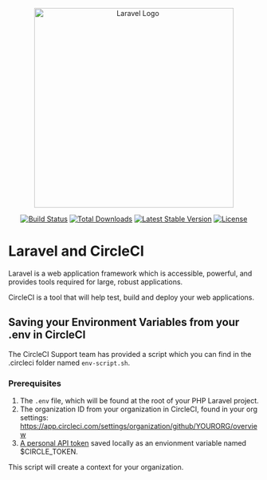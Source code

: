 <p align="center"><a href="https://laravel.com" target="_blank"><img src="https://raw.githubusercontent.com/laravel/art/master/logo-lockup/5%20SVG/2%20CMYK/1%20Full%20Color/laravel-logolockup-cmyk-red.svg" width="400" alt="Laravel Logo"></a></p>

<p align="center">
<a href="https://github.com/laravel/framework/actions"><img src="https://github.com/laravel/framework/workflows/tests/badge.svg" alt="Build Status"></a>
<a href="https://packagist.org/packages/laravel/framework"><img src="https://img.shields.io/packagist/dt/laravel/framework" alt="Total Downloads"></a>
<a href="https://packagist.org/packages/laravel/framework"><img src="https://img.shields.io/packagist/v/laravel/framework" alt="Latest Stable Version"></a>
<a href="https://packagist.org/packages/laravel/framework"><img src="https://img.shields.io/packagist/l/laravel/framework" alt="License"></a>
</p>

# Laravel and CircleCI

Laravel is a web application framework which is accessible, powerful, and provides tools required for large, robust applications.

CircleCI is a tool that will help test, build and deploy your web applications. 

## Saving your Environment Variables from your .env in CircleCI

The CircleCI Support team has provided a script which you can find in the .circleci folder named `env-script.sh`. 

### Prerequisites 

1. The `.env` file, which will be found at the root of your PHP Laravel project.
2. The organization ID from your organization in CircleCI, found in your org settings: https://app.circleci.com/settings/organization/github/YOURORG/overview
3. [A personal API token](https://circleci.com/docs/managing-api-tokens/#creating-a-personal-api-token) saved locally as an envionment variable named $CIRCLE_TOKEN.


This script will create a context for your organization. 